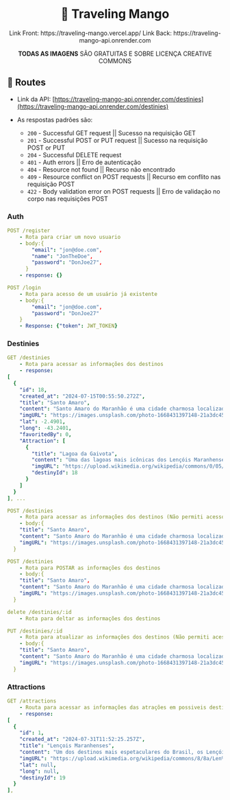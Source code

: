 <h1 align="center">
   🥭 Traveling Mango
</h1>
<div align="center">
Link Front: https://traveling-mango.vercel.app/
Link Back: https://traveling-mango-api.onrender.com
   
<br />

**TODAS AS IMAGENS** SÃO GRATUITAS E SOBRE LICENÇA CREATIVE COMMONS

</div>

## :rocket: Routes
- Link da API: [https://traveling-mango-api.onrender.com/destinies](https://traveling-mango-api.onrender.com/destinies)

- As respostas padrões são:
  - `200` - Successful GET request || Sucesso na requisição GET 
  - `201` - Successful POST or PUT request || Sucesso na requisição POST or PUT
  - `204` - Successful DELETE request
  - `401` - Auth errors || Erro de autenticação
  - `404` - Resource not found || Recurso não encontrado
  - `409` - Resource conflict on POST requests || Recurso em conflito nas requisição POST
  - `422` - Body validation error on POST requests || Erro de validação no corpo nas requisições POST

### Auth

```yml
POST /register
    - Rota para criar um novo usuario
    - body:{
        "email": "jon@doe.com",
        "name": "JonTheDoe",
        "password": "DonJoe27",
      }
    - response: {}
```

```yml
POST /login
    - Rota para acesso de um usuário já existente
    - body:{
        "email": "jon@doe.com",
        "password": "DonJoe27"
    }
    - Response: {"token": JWT_TOKEN}
```
    
### Destinies

```yml 
GET /destinies
    - Rota para acessar as informações dos destinos
    - response:
[
  {
    "id": 18,
    "created_at": "2024-07-15T00:55:50.272Z",
    "title": "Santo Amaro",
    "content": "Santo Amaro do Maranhão é uma cidade charmosa localizada no coração dos Lençóis Maranhenses. É conhecida por suas paisagens deslumbrantes, menos exploradas que as de Barreirinhas, e pela proximidade com as dunas e lagoas do Parque Nacional dos Lençóis Maranhenses. Aqui estão alguns dos principais atrativos de Santo Amaro",
    "imgURL": "https://images.unsplash.com/photo-1668431397148-21a3dc45a8bb?q=80&w=1470&auto=format&fit=crop&ixlib=rb-4.0.3&ixid=M3wxMjA3fDB8MHxwaG90by1wYWdlfHx8fGVufDB8fHx8fA%3D%3D",
    "lat": -2.4901,
    "long": -43.2401,
    "favoritedBy": 0,
    "Attraction": [
      {
        "title": "Lagoa da Gaivota",
        "content": "Uma das lagoas mais icônicas dos Lençóis Maranhenses, a Lagoa da Gaivota é famosa por suas águas cristalinas e areia branca, proporcionando um ambiente tranquilo e paradisíaco para banhos e contemplação. A beleza intocada e a serenidade do local fazem dela uma parada obrigatória para os visitantes.",
        "imgURL": "https://upload.wikimedia.org/wikipedia/commons/0/05/A_bela_Lagoa_da_Am%C3%A9rica%2C_no_Parque_Nacional_dos_Len%C3%A7%C3%B3is_Maranhenses.jpg",
        "destinyId": 18
      }
    ]
  }
], ...
```
```yml 
POST /destinies
    - Rota para acessar as informações dos destinos (Não permiti acesso direto a latitude e longitude)
    - body:{
    "title": "Santo Amaro",
    "content": "Santo Amaro do Maranhão é uma cidade charmosa localizada no coração dos Lençóis Maranhenses. É conhecida por suas paisagens deslumbrantes, menos exploradas que as de Barreirinhas, e pela proximidade com as dunas e lagoas do Parque Nacional dos Lençóis Maranhenses. Aqui estão alguns dos principais atrativos de Santo Amaro",
    "imgURL": "https://images.unsplash.com/photo-1668431397148-21a3dc45a8bb?q=80&w=1470&auto=format&fit=crop&ixlib=rb-4.0.3&ixid=M3wxMjA3fDB8MHxwaG90by1wYWdlfHx8fGVufDB8fHx8fA%3D%3D"
  }
```
```yml 
POST /destinies
    - Rota para POSTAR as informações dos destinos
    - body:{
    "title": "Santo Amaro",
    "content": "Santo Amaro do Maranhão é uma cidade charmosa localizada no coração dos Lençóis Maranhenses. É conhecida por suas paisagens deslumbrantes, menos exploradas que as de Barreirinhas, e pela proximidade com as dunas e lagoas do Parque Nacional dos Lençóis Maranhenses. Aqui estão alguns dos principais atrativos de Santo Amaro",
    "imgURL": "https://images.unsplash.com/photo-1668431397148-21a3dc45a8bb?q=80&w=1470&auto=format&fit=crop&ixlib=rb-4.0.3&ixid=M3wxMjA3fDB8MHxwaG90by1wYWdlfHx8fGVufDB8fHx8fA%3D%3D"
  }
```
```yml 
delete /destinies/:id
    - Rota para deltar as informações dos destinos
```
```yml 
PUT /destinies/:id
    - Rota para atualizar as informações dos destinos (Não permiti acesso direto a latitude e longitude)
    - body:{
    "title": "Santo Amaro",
    "content": "Santo Amaro do Maranhão é uma cidade charmosa localizada no coração dos Lençóis Maranhenses. É conhecida por suas paisagens deslumbrantes, menos exploradas que as de Barreirinhas, e pela proximidade com as dunas e lagoas do Parque Nacional dos Lençóis Maranhenses. Aqui estão alguns dos principais atrativos de Santo Amaro",
    "imgURL": "https://images.unsplash.com/photo-1668431397148-21a3dc45a8bb?q=80&w=1470&auto=format&fit=crop&ixlib=rb-4.0.3&ixid=M3wxMjA3fDB8MHxwaG90by1wYWdlfHx8fGVufDB8fHx8fA%3D%3D"
  }
```
### Attractions

```yml 
GET /attractions
    - Routa para acessar as informações das atrações em possiveis destinos
    - response:
[
  {
    "id": 1,
    "created_at": "2024-07-31T11:52:25.257Z",
    "title": "Lençois Maranhenses",
    "content": "Um dos destinos mais espetaculares do Brasil, os Lençóis Maranhenses são uma vasta extensão de dunas de areia branca, pontuadas por lagoas de água doce que se formam durante a estação chuvosa. Este cenário único e surreal atrai visitantes de todo o mundo, oferecendo uma experiência incomparável de contato com a natureza.",
    "imgURL": "https://upload.wikimedia.org/wikipedia/commons/8/8a/Len%C3%A7%C3%B3is_Maranhenses._01.jpg",
    "lat": null,
    "long": null,
    "destinyId": 19
  }
],
```


